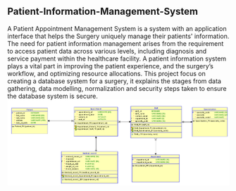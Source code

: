 ## Patient-Information-Management-System

A Patient Appointment Management System is a system with an application interface that helps the Surgery uniquely manage their patients' information. The need for patient information management arises from the requirement to access patient data across various levels, including diagnosis and service payment within the healthcare facility.
A patient information system plays a vital part in improving the patient experience, and the surgery’s workflow, and optimizing resource allocations.
This project focus on creating a database system for a surgery, it explains the stages from data gathering, data modelling, normalization and security steps taken to ensure the database system is secure. 
![](PatientRelational.png)

